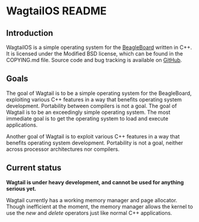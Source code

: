 WagtailOS README
================

Introduction
------------

WagtailOS is a simple operating system for the [BeagleBoard](http://www.beagleboard.org) written in C++. It is licensed under the Modified BSD license, which can be found in the COPYING.md file. Source code and bug tracking is available on [GitHub](http://github.com/skordal/wagtail).

Goals
-----

The goal of Wagtail is to be a simple operating system for the BeagleBoard, exploiting various C++ features in a way that benefits operating system development. Portability between compilers is not a goal.
The goal of Wagtail is to be an exceedingly simple operating system. The most immediate goal is to get the operating system to load and execute applications.

Another goal of Wagtail is to exploit various C++ features in a way that benefits operating system development. Portability is not a goal, neither across processor architectures nor compilers.

Current status
--------------

**Wagtail is under heavy development, and cannot be used for anything serious yet.**

Wagtail currently has a working memory manager and page allocator. Though inefficient at the moment, the memory manager allows the kernel to use the _new_ and _delete_ operators just like normal C++ applications.

